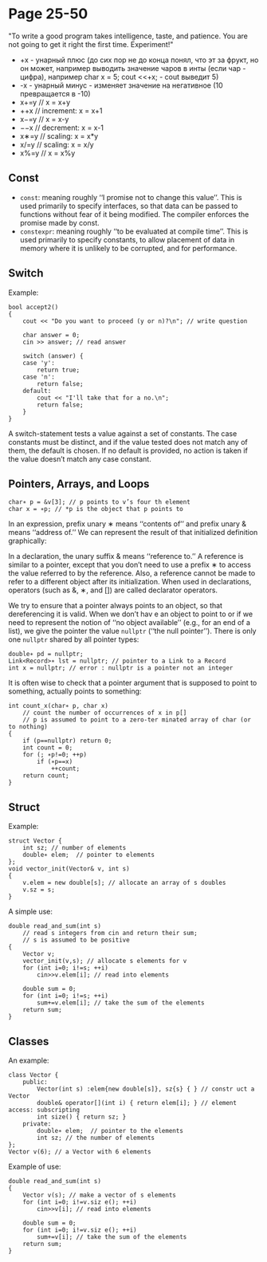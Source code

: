# Page 25-50
"To write a good program takes intelligence, taste, and patience. You are not going to get
it right the first time. Experiment!"

- +x - унарный плюс   (до сих пор не до конца понял, что эт за фрукт, но он может, например выводить значение чаров в инты (если чар - цифра), например char x = 5;   cout <<+x; - cout выведит 5)
- -x - унарный минус - изменяет значение на негативное (10 превращается в -10)
- x+=y // x = x+y
- ++x // increment: x = x+1
- x−=y // x = x-y
- −−x // decrement: x = x-1
- x∗=y // scaling: x = x*y
- x/=y // scaling: x = x/y
- x%=y // x = x%y

## Const
- `const`: meaning roughly ‘‘I promise not to change this value’’.  This is used primarily to specify interfaces, so that data can be passed to functions without fear of it being modified. The compiler enforces the promise made by const.
- `constexpr`: meaning roughly ‘‘to be evaluated at compile time’’.  This is used primarily to specify constants, to allow placement of data in memory where it is unlikely to be corrupted, and for performance.

## Switch
Example:

    bool accept2()
    {
        cout << "Do you want to proceed (y or n)?\n"; // write question

        char answer = 0;
        cin >> answer; // read answer

        switch (answer) {
        case 'y':
            return true;
        case 'n':
            return false;
        default:
            cout << "I'll take that for a no.\n";
            return false;
        }
    }
A switch-statement tests a value against a set of constants. The case constants must be distinct, and if the value tested does not match any of them, the default is chosen. If no default is provided, no action is taken if the value doesn’t match any case constant.

## Pointers, Arrays, and Loops
    char∗ p = &v[3]; // p points to v’s four th element
    char x = ∗p; // *p is the object that p points to

In an expression, prefix unary ∗ means ‘‘contents of’’  and prefix unary & means ‘‘address of.’’ We
can represent the result of that initialized definition graphically:

In  a  declaration,  the  unary  suffix & means  ‘‘reference  to.’’ A reference  is  similar  to  a  pointer, except that you don’t need to use a prefix ∗ to access the value referred to by the reference. Also, a reference cannot be made to refer to a different object after its initialization. When used in declarations, operators (such as &, ∗, and []) are called declarator operators.

We  try to ensure that a pointer always points to an object, so that dereferencing it is valid.  When
we don’t hav e an object to point to or if we need to represent the notion of ‘‘no object available’’
(e.g., for an end of a list), we give the pointer the value `nullptr` (‘‘the null pointer’’).  There is only
one `nullptr` shared by all pointer types:

    double∗ pd = nullptr;
    Link<Record>∗ lst = nullptr; // pointer to a Link to a Record
    int x = nullptr; // error : nullptr is a pointer not an integer

It  is  often  wise  to  check  that  a  pointer  argument  that  is  supposed  to  point  to  something,  actually
points to something:

    int count_x(char∗ p, char x)
        // count the number of occurrences of x in p[]
        // p is assumed to point to a zero-ter minated array of char (or to nothing)
    {
        if (p==nullptr) return 0;
        int count = 0;
        for (; ∗p!=0; ++p)
            if (∗p==x)
                ++count;
        return count;
    }

## Struct
Example:

    struct Vector {
        int sz; // number of elements
        double∗ elem;  // pointer to elements
    };
    void vector_init(Vector& v, int s)
    {
        v.elem = new double[s]; // allocate an array of s doubles
        v.sz = s;
    }

A simple use:

    double read_and_sum(int s)
        // read s integers from cin and return their sum;
        // s is assumed to be positive
    {
        Vector v;
        vector_init(v,s); // allocate s elements for v
        for (int i=0; i!=s; ++i)
            cin>>v.elem[i]; // read into elements

        double sum = 0;
        for (int i=0; i!=s; ++i)
            sum+=v.elem[i]; // take the sum of the elements
        return sum;
    }

## Classes
An example:

    class Vector {
        public:
            Vector(int s) :elem{new double[s]}, sz{s} { } // constr uct a Vector
            double& operator[](int i) { return elem[i]; } // element access: subscripting
            int size() { return sz; }
        private:
            double∗ elem;  // pointer to the elements
            int sz; // the number of elements
    };
    Vector v(6); // a Vector with 6 elements

Example of use:

    double read_and_sum(int s)
    {
        Vector v(s); // make a vector of s elements
        for (int i=0; i!=v.siz e(); ++i)
            cin>>v[i]; // read into elements
            
        double sum = 0;
        for (int i=0; i!=v.siz e(); ++i)
            sum+=v[i]; // take the sum of the elements
        return sum;
    }